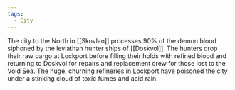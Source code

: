 ```yaml
---
tags:
  - City
---
```

The city to the North in [[Skovlan]] processes 90% of the demon blood siphoned by the leviathan hunter ships of [[Doskvol]]. The hunters drop their raw cargo at Lockport before filling their holds with refined blood and returning to Doskvol for repairs and replacement crew for those lost to the Void Sea. The huge, churning refineries in Lockport have poisoned the city under a stinking cloud of toxic fumes and acid rain. 